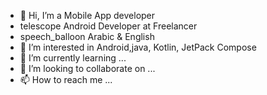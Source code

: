 - 👋 Hi, I’m  a Mobile App developer
- telescope Android Developer at Freelancer
- speech_balloon Arabic & English
- 👀 I’m interested in Android,java, Kotlin, JetPack Compose
- 🌱 I’m currently learning ...
- 💞️ I’m looking to collaborate on ...
- 📫 How to reach me ...

<!---
husseinkhalaf066336/husseinkhalaf066336 is a ✨ special ✨ repository because its `README.md` (this file) appears on your GitHub profile.
You can click the Preview link to take a look at your changes.
--->
